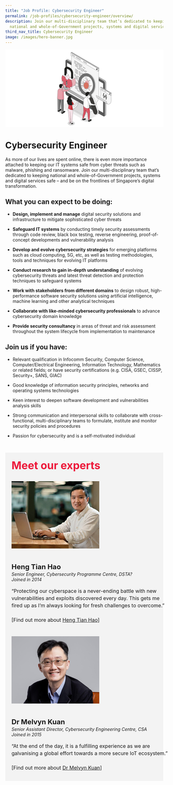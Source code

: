 ```yaml
---
title: "Job Profile: Cybersecurity Engineer"
permalink: /job-profiles/cybersecurity-engineer/overview/
description: Join our multi-disciplinary team that’s dedicated to keeping
  national and whole-of-Government projects, systems and digital services safe.
third_nav_title: Cybersecurity Engineer
image: /images/hero-banner.jpg
---
```

![Cybersecurity Engineer](/images/header/header%20cybersecurity.jpeg)

# Cybersecurity Engineer
As more of our lives are spent online, there is even more importance attached to keeping our IT systems safe from cyber threats such as malware, phishing and ransomware. Join our multi-disciplinary team that’s dedicated to keeping national and whole-of-Government projects, systems and digital services safe – and be on the frontlines of Singapore’s digital transformation. 


## What you can expect to be doing:

* **Design, implement and manage** digital security solutions and infrastructure to mitigate sophisticated cyber threats 

* **Safeguard IT systems** by conducting timely security assessments through code review, black box testing, reverse engineering, proof-of-concept developments and vulnerability analysis

* **Develop and evolve cybersecurity strategies** for emerging platforms such as cloud computing, 5G, etc, as well as testing methodologies, tools and techniques for evolving IT platforms 

* **Conduct research to gain in-depth understanding** of evolving cybersecurity threats and latest threat detection and protection techniques to safeguard systems

* **Work with stakeholders from different domains** to design robust, high-performance software security solutions using artificial intelligence, machine learning and other analytical techniques

* **Collaborate with like-minded cybersecurity professionals** to advance cybersecurity domain knowledge

* **Provide security consultancy** in areas of threat and risk assessment throughout the system lifecycle from implementation to maintenance


## Join us if you have:

* Relevant qualification in Infocomm Security, Computer Science, Computer/Electrical Engineering, Information Technology, Mathematics or related fields; or have security certifications (e.g. CISA, GSEC, CISSP, Security+, SANS, GIAC)

* Good knowledge of information security principles, networks and operating systems technologies

* Keen interest to deepen software development and vulnerabilities analysis skills 

* Strong communication and interpersonal skills to collaborate with cross-functional, multi-disciplinary teams to formulate, institute and monitor security policies and procedures

* Passion for cybersecurity and is a self-motivated individual 

​
<div class="row" style="font-size:34px; font-weight: 700; color: #ed1a3b; background-color: #f3f3f3; padding: 20px 0px 20px 20px;"> Meet our experts</div>
        
<div class="row" style="background-color: #f3f3f3;">
      <div class="column" style="padding: 10px 0px 30px 20px;"><img src="/images/people/heng-tian-hao.jpg" alt="Heng Tian Hao"></div>
      <div class="column" style="width: 100%; padding: 10px 20px 30px 20px;">
       <span style="font-size: 22px; font-weight: bold; line-height: 30px;">Heng Tian Hao</span><br><span style="font-size: 14px; font-style: italic; line-height: 16px;">Senior Engineer, Cybersecurity Programme Centre, DSTA?<br>Joined in 2014</span><br><br>
    <span style="font-size: 16px; line-height: 23px;">“Protecting our cyberspace is a never-ending battle with new vulnerabilities and exploits discovered every day. This gets me fired up as I’m always looking for fresh challenges to overcome.”<br><br> [Find out more about <a href="/job-profiles/cybersecurity-engineer/heng-tian-hao">Heng Tian Hao</a>]</span>
      </div>
</div>

<div class="row" style="background-color: #f3f3f3;">
      <div class="column" style="padding: 10px 0px 30px 20px;"><img src="/images/people/melvyn-kuan-s.png" alt="Dr Melvyn Kuan"></div>
      <div class="column" style="width: 100%; padding: 10px 20px 30px 20px;">
       <span style="font-size: 22px; font-weight: bold; line-height: 30px;">Dr Melvyn Kuan</span><br><span style="font-size: 14px; font-style: italic; line-height: 16px;">Senior Assistant Director, Cybersecurity Engineering Centre, CSA<br>Joined in 2015</span><br><br>
    <span style="font-size: 16px; line-height: 23px;">“At the end of the day, it is a fulfilling experience as we are galvanising a global effort towards a more secure IoT ecosystem.”<br><br> [Find out more about <a href="/job-profiles/cybersecurity-engineer/dr-melvyn-kuan">Dr Melvyn Kuan</a>]</span>
      </div>
</div>
